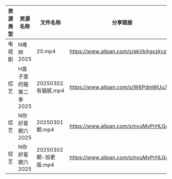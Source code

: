 | 资源类型 | 资源名称          | 文件名称              | 分享链接                                 | 更新时间                |
| ---- | ------------- | ----------------- | ------------------------------------ | ------------------- |
| 电视剧  | N难哄2025       | 20.mp4            | https://www.alipan.com/s/ekVkAgxzkyz | 2025-03-02 16:06:35 |
| 综艺   | H盒子里的猫第二季2025 | 20250302.有猫腻.mp4  | https://www.alipan.com/s/W6PdmWUu7Wr | 2025-03-02 16:08:44 |
| 综艺   | N你好星期六2025    | 20250301期.mp4     | https://www.alipan.com/s/nvuMvPrHLGa | 2025-03-02 00:08:39 |
| 综艺   | N你好星期六2025    | 20250302期-加更版.mp4 | https://www.alipan.com/s/nvuMvPrHLGa | 2025-03-02 14:08:50 |
